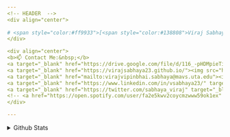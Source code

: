 ```yaml
---
<!-- HEADER  -->
<div align="center">
  
# <span style="color:#ff9933">[<span style="color:#138808">Viraj Sabhaya </span>](https://virajsabhaya23.github.io/)! 👋</span>
</div>

<div align="center">
<b>📫 Contact Me:&nbsp;</b>
<a target="_blank" href="https://drive.google.com/file/d/116_-pHDMpieTiSYbk4oor0QcSYTg7DD6/view"><img src="https://img.shields.io/badge/-Resume-important" alt="resume"></a>
<a target="_blank" href="https://virajsabhaya23.github.io/"><img src="https://img.shields.io/badge/-Portfolio-blueviolet" alt="portfolio"></a>
<a target="_blank" href="mailto:virajvipinbhai.sabhaya@mavs.uta.edu"><img src="https://img.shields.io/badge/-EmailMe-brown" alt="email"></a>
<a target="_blank" href="https://www.linkedin.com/in/vsabhaya23/" target="_blank"><img src="https://img.shields.io/badge/LinkedIn-%230077B5.svg?&style=flat-square&logo=linkedin&logoColor=white" alt="LinkedIn"></a>
<a target="_blank" href="https://twitter.com/sabhaya_viraj" target="_blank"><img src="https://img.shields.io/badge/Twitter-%231DA1F2.svg?&style=flat-square&logo=twitter&logoColor=white" alt="Twitter"></a>
<!-- <a href="https://open.spotify.com/user/fa2e5kwv2coycmzwww59ok1ex" target="_blank"><img src="https://img.shields.io/badge/Spotify-%231ED760.svg?&style=flat-square&logo=spotify&logoColor=white" alt="Spotify"></a> -->
</div>

---
```

<details><summary>Github Stats</summary>

<!-- GITHUB STATUS -->
<p align="center">
	<img width="450em" src="https://github-readme-stats.vercel.app/api/top-langs/?username=virajsabhaya23&layout=compact&custom_title=Most%20used%20languages&langs_count=10&include_all_commits=true&hide_progress=false&hide_border=true&theme=dark&hide=">
</p>

</details>
